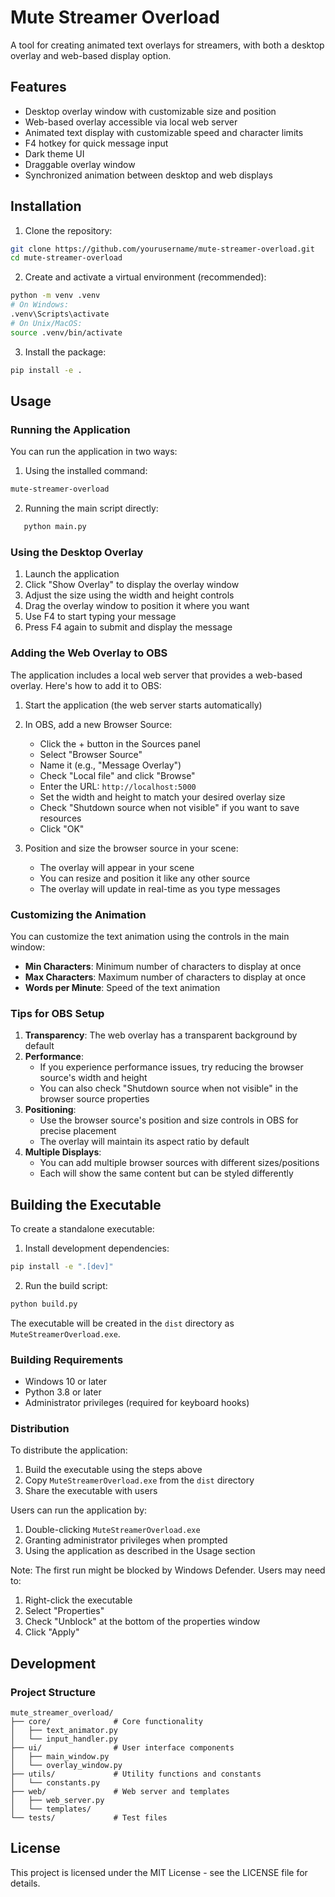 # Mute Streamer Overload

A tool for creating animated text overlays for streamers, with both a desktop overlay and web-based display option.

## Features

- Desktop overlay window with customizable size and position
- Web-based overlay accessible via local web server
- Animated text display with customizable speed and character limits
- F4 hotkey for quick message input
- Dark theme UI
- Draggable overlay window
- Synchronized animation between desktop and web displays

## Installation

1. Clone the repository:
```bash
git clone https://github.com/yourusername/mute-streamer-overload.git
cd mute-streamer-overload
```

2. Create and activate a virtual environment (recommended):
```bash
python -m venv .venv
# On Windows:
.venv\Scripts\activate
# On Unix/MacOS:
source .venv/bin/activate
```

3. Install the package:
```bash
pip install -e .
```

## Usage

### Running the Application

You can run the application in two ways:

1. Using the installed command:
```bash
mute-streamer-overload
```

2. Running the main script directly:
```bash
   python main.py
   ```

### Using the Desktop Overlay

1. Launch the application
2. Click "Show Overlay" to display the overlay window
3. Adjust the size using the width and height controls
4. Drag the overlay window to position it where you want
5. Use F4 to start typing your message
6. Press F4 again to submit and display the message

### Adding the Web Overlay to OBS

The application includes a local web server that provides a web-based overlay. Here's how to add it to OBS:

1. Start the application (the web server starts automatically)
2. In OBS, add a new Browser Source:
   - Click the + button in the Sources panel
   - Select "Browser Source"
   - Name it (e.g., "Message Overlay")
   - Check "Local file" and click "Browse"
   - Enter the URL: `http://localhost:5000`
   - Set the width and height to match your desired overlay size
   - Check "Shutdown source when not visible" if you want to save resources
   - Click "OK"

3. Position and size the browser source in your scene:
   - The overlay will appear in your scene
   - You can resize and position it like any other source
   - The overlay will update in real-time as you type messages

### Customizing the Animation

You can customize the text animation using the controls in the main window:

- **Min Characters**: Minimum number of characters to display at once
- **Max Characters**: Maximum number of characters to display at once
- **Words per Minute**: Speed of the text animation

### Tips for OBS Setup

1. **Transparency**: The web overlay has a transparent background by default
2. **Performance**: 
   - If you experience performance issues, try reducing the browser source's width and height
   - You can also check "Shutdown source when not visible" in the browser source properties
3. **Positioning**:
   - Use the browser source's position and size controls in OBS for precise placement
   - The overlay will maintain its aspect ratio by default
4. **Multiple Displays**:
   - You can add multiple browser sources with different sizes/positions
   - Each will show the same content but can be styled differently

## Building the Executable

To create a standalone executable:

1. Install development dependencies:
```bash
pip install -e ".[dev]"
```

2. Run the build script:
```bash
python build.py
```

The executable will be created in the `dist` directory as `MuteStreamerOverload.exe`.

### Building Requirements

- Windows 10 or later
- Python 3.8 or later
- Administrator privileges (required for keyboard hooks)

### Distribution

To distribute the application:

1. Build the executable using the steps above
2. Copy `MuteStreamerOverload.exe` from the `dist` directory
3. Share the executable with users

Users can run the application by:
1. Double-clicking `MuteStreamerOverload.exe`
2. Granting administrator privileges when prompted
3. Using the application as described in the Usage section

Note: The first run might be blocked by Windows Defender. Users may need to:
1. Right-click the executable
2. Select "Properties"
3. Check "Unblock" at the bottom of the properties window
4. Click "Apply"

## Development

### Project Structure

```
mute_streamer_overload/
├── core/              # Core functionality
│   ├── text_animator.py
│   └── input_handler.py
├── ui/                # User interface components
│   ├── main_window.py
│   └── overlay_window.py
├── utils/             # Utility functions and constants
│   └── constants.py
├── web/               # Web server and templates
│   ├── web_server.py
│   └── templates/
└── tests/             # Test files
```

## License

This project is licensed under the MIT License - see the LICENSE file for details.